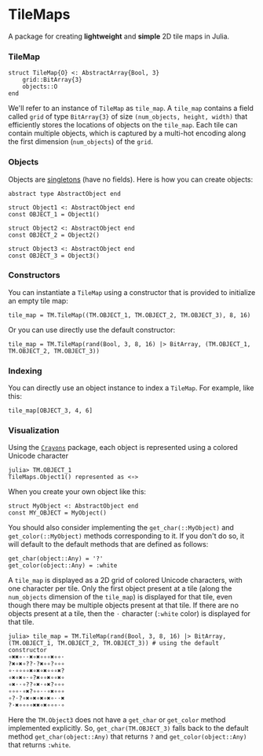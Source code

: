 # TileMaps

A package for creating **lightweight** and **simple** 2D tile maps in Julia.

### TileMap

```
struct TileMap{O} <: AbstractArray{Bool, 3}
    grid::BitArray{3}
    objects::O
end
```

We'll refer to an instance of `TileMap` as `tile_map`. A `tile_map` contains a field called `grid` of type `BitArray{3}` of size `(num_objects, height, width)` that efficiently stores the locations of objects on the `tile_map`. Each tile can contain multiple objects, which is captured by a multi-hot encoding along the first dimension (`num_objects`) of the `grid`.

### Objects

Objects are [singletons](https://docs.julialang.org/en/v1/manual/types/#man-singleton-types) (have no fields). Here is how you can create objects:

```
abstract type AbstractObject end

struct Object1 <: AbstractObject end
const OBJECT_1 = Object1()

struct Object2 <: AbstractObject end
const OBJECT_2 = Object2()

struct Object3 <: AbstractObject end
const OBJECT_3 = Object3()
```

### Constructors

You can instantiate a `TileMap` using a constructor that is provided to initialize an empty tile map:

```
tile_map = TM.TileMap((TM.OBJECT_1, TM.OBJECT_2, TM.OBJECT_3), 8, 16)
```

Or you can use directly use the default constructor:

```
tile_map = TM.TileMap(rand(Bool, 3, 8, 16) |> BitArray, (TM.OBJECT_1, TM.OBJECT_2, TM.OBJECT_3))
```

### Indexing

You can directly use an object instance to index a `TileMap`. For example, like this:

```
tile_map[OBJECT_3, 4, 6]
```

### Visualization

Using the [`Crayons`](https://github.com/KristofferC/Crayons.jl) package, each object is represented using a colored Unicode character

```
julia> TM.OBJECT_1
TileMaps.Object1() represented as <∘>

```

When you create your own object like this:

```
struct MyObject <: AbstractObject end
const MY_OBJECT = MyObject()
```

You should also consider implementing the `get_char(::MyObject)` and `get_color(::MyObject)` methods corresponding to it. If you don't do so, it will default to the default methods that are defined as follows:

```
get_char(object::Any) = '?'
get_color(object::Any) = :white
```

A `tile_map` is displayed as a 2D grid of colored Unicode characters, with one character per tile. Only the first object present at a tile (along the `num_objects` dimension of the `tile_map`) is displayed for that tile, even though there may be multiple objects present at that tile. If there are no objects present at a tile, then the `⋅` character (`:white` color) is displayed for that tile.

```
julia> tile_map = TM.TileMap(rand(Bool, 3, 8, 16) |> BitArray, (TM.OBJECT_1, TM.OBJECT_2, TM.OBJECT_3)) # using the default constructor
∘✖✖∘⋅⋅✖∘✖∘∘∘✖∘∘⋅
?✖∘✖∘??⋅?✖∘∘?∘∘∘
∘⋅∘∘∘∘✖∘✖∘✖∘∘∘✖?
∘✖∘✖∘⋅∘?✖∘∘✖∘∘✖∘
∘✖⋅⋅∘??∘✖⋅∘✖?∘∘∘
∘∘∘⋅∘✖?∘∘⋅⋅∘✖∘∘∘
∘?⋅?∘✖∘✖∘✖∘✖∘⋅⋅✖
?⋅✖∘∘∘∘✖✖∘✖∘∘∘⋅∘

```

Here the `TM.Object3` does not have a `get_char` or `get_color` method implemented explicitly. So, `get_char(TM.OBJECT_3)` falls back to the default method `get_char(object::Any)` that returns `?` and `get_color(object::Any)` that returns `:white`.
